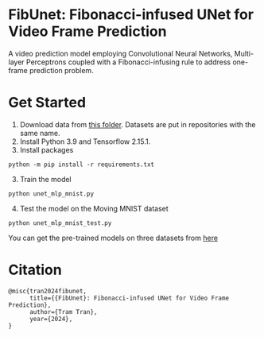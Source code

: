 # FibUnet: Fibonacci-infused UNet for Video Frame Prediction
A video prediction model employing Convolutional Neural Networks, Multi-layer Perceptrons coupled with a Fibonacci-infusing rule to address one-frame prediction problem.
# Get Started
1. Download data from [this folder](https://unimelbcloud-my.sharepoint.com/:f:/g/personal/thingoctramt_student_unimelb_edu_au/EuuPlkBtJnxJq_XxsoNf8rIBzNG7_X_xt1-Zt2i_YskaRg?e=cjQ0Zt). Datasets are put in repositories with the same name.
2. Install Python 3.9 and Tensorflow 2.15.1.
3. Install packages
```
python -m pip install -r requirements.txt
```
3. Train the model
```
python unet_mlp_mnist.py
```
4. Test the model on the Moving MNIST dataset
```
python unet_mlp_mnist_test.py
```
You can get the pre-trained models on three datasets from [here](https://unimelbcloud-my.sharepoint.com/:f:/g/personal/thingoctramt_student_unimelb_edu_au/EiZwb2o84NdNvzlxCaDulccB8i1Wc_qLiWueJrbMnX2efQ?e=Dpish3)
# Citation
```
@misc{tran2024fibunet,
      title={{FibUnet}: Fibonacci-infused UNet for Video Frame Prediction}, 
      author={Tram Tran},
      year={2024},
}
```